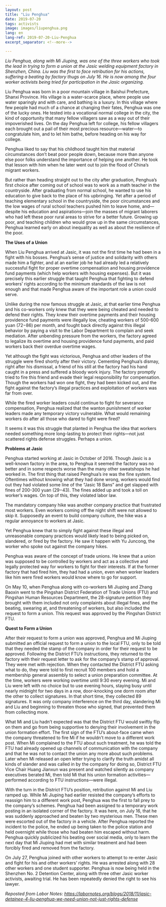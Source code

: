 ```yaml
---
layout: post
title: "Liu Penghua"
date: 2019-07-20
tags: activists
image: images/liupenghua.png
lang: en
lang-ref: 2019-07-20-Liu-Penghua
excerpt_separator: <!--more-->

---
```


<em>Liu Penghua, along with Mi Jiuping, was one of the three workers who took the lead in trying to form a union at the Jasic welding equipment factory in Shenzhen, China. Liu was the first to face retribution for his actions, suffering a beating by factory thugs on July 16. He is now among the four worker activists being tried for participation in the Jasic organizing.</em>

Liu Penghua was born in a poor mountain village in Baishui Prefecture, Shanxi Province. His village is a water-scarce place, where people use water sparingly and with care, and bathing is a luxury. In this village where few people had much of a chance at changing their fates, Penghua was one of the lucky ones. He tested into a vocational normal college in the city, the kind of opportunity that many fellow villagers saw as a way out of their impoverished lives. On the day Penghua left for college, his fellow villagers each brought out a pail of their most precious resource—water—to congratulate him, and to let him bathe, before heading on his way for college.

Penghua liked to say that his childhood taught him that material circumstances don’t beat poor people down, because more than anyone else poor folks understand the importance of helping one another. He took that lesson with him when he later went out to join the flood of China’s migrant workers.

But rather than heading straight out to the city after graduation, Penghua’s first choice after coming out of school was to work as a math teacher in the countryside. After graduating from normal school, he wanted to use his education to give back to the place of his upbringing. Yet after a period of teaching elementary school in the countryside, the poor circumstances and the low wages of rural school teachers pushed him to leave home, and—despite his education and aspirations—join the masses of migrant laborers who had left these poor rural areas to strive for a better future. Growing up poor, and teaching children who would grow up in the same circumstances, Penghua learned early on about inequality as well as about the resilience of the poor.


<strong>The Uses of a Union</strong>

When Liu Penghua arrived at Jasic, it was not the first time he had been in a fight with his bosses. Penghua’s sense of justice and solidarity with others made him a fighter, and at an earlier job he had already led a relatively successful fight for proper overtime compensation and housing providence fund payments (which help workers with housing expenses). But it was precisely this earlier struggle that taught Penghua that fighting to defend workers’ rights according to the minimum standards of the law is not enough and that made Penghua aware of the important role a union could serve.

Unlike during the now famous struggle at Jasic, at that earlier time Penghua and his co-workers only knew that they were being cheated and needed to defend their rights. They knew their overtime payments and their housing providence fund payments were illegally low, cheating workers of 500-600 yuan ($72-$86) per month, and fought back directly against this illegal behavior by paying a visit to the Labor Department to complain and seek mediation. After unbending pressure from the workers, the factory agreed to legalize its overtime and housing providence fund payments, and paid workers back their overdue overtime wages.

Yet although the fight was victorious, Penghua and other leaders of the struggle were fired shortly after their victory. Cementing Penghua’s dismay, right after his dismissal, a friend of his still at the factory had his hand caught in a press and suffered a bloody work injury. The factory promptly tried to fire this friend and evade their legal responsibility for compensation. Though the workers had won one fight, they had been kicked out, and the fight against the factory’s illegal practices and exploitation of workers was far from over.

While the fired worker leaders could continue to fight for severance compensation, Penghua realized that the wanton punishment of worker leaders made any temporary victory vulnerable. What would remaining workers do after all those who dared to fight were fired?

It seems it was this struggle that planted in Penghua the idea that workers needed something more long-lasting to protect their rights—not just scattered rights defense struggles. Perhaps a union.


<strong>Problems at Jasic</strong>

Penghua started working at Jasic in October of 2016. Though Jasic is a well-known factory in the area, to Penghua it seemed the factory was no better and in some respects worse than the many other sweatshops he had worked in. The first thing that raised Penghua’s ire was the fine system. Oftentimes without knowing what they had done wrong, workers would find out they had violated some line of the “Jasic 18 Bans” and get slapped with fines of 200-300 yuan ($29-$43). The fines added up and took a toll on worker’s wages. On top of this, they violated labor law.

The mandatory company hike was another company practice that frustrated most workers. Even workers coming off the night shift were not allowed to skip it. Supposedly an event to build company culture, the hike was a regular annoyance to workers at Jasic.

Yet Penghua knew that to simply fight against these illegal and unreasonable company practices would likely lead to being picked on, slandered, or fired by the factory. He saw it happen with Yu Juncong, the worker who spoke out against the company hikes.

Penghua was aware of the concept of trade unions. He knew that a union was supposed to be controlled by workers and act as a collective and legally protected way for workers to fight for their interests. If at the former factory that had fired him, they had had a union, even when worker leaders like him were fired workers would know where to go for support.

On May 10, when Penghua along with co-workers Mi Jiuping and Zhang Baoxin went to the Pingshan District Federation of Trade Unions (FTU) and Pingshan Human Resources Department, the 28-signature petition they brought with them included not only complaints about illegal fines, and the beating, swearing at, and threatening of workers, but also included the request to form a union. This request was approved by the Pingshan District FTU.


<strong>Quest to Form a Union</strong>

After their request to form a union was approved, Penghua and Mi Jiuping submitted an official request to form a union to the local FTU, only to be told that they needed the stamp of the company in order for their request to be approved. Following the District FTU’s instructions, they returned to the factory with their request letter to ask for the company’s stamp of approval. They were met with rejection. When they contacted the District FTU asking what to do, they were told to first recruit 100 members and hold a membership general assembly to select a union preparation committee. At the time, workers were working overtime until 9:30 every evening. Mi and Liu were left with no choice but to use evening hours, staying busy until nearly midnight for two days in a row, door-knocking one dorm room after the other to collect signatures. In that short time, they collected 89 signatures. It was only company interference on the third day, slandering Mi and Liu and beginning to threaten those who signed, that prevented them from collecting more.

What Mi and Liu hadn’t expected was that the District FTU would swiftly flip on them and go from being supportive to denying their involvement in the union formation effort. The first sign of the FTU’s about-face came when the company threatened to fire Mi if he wouldn’t move to a different work post. When Mi complained to the FTU about such treatment, he was told the FTU had already opened up channels of communication with the company and that he was not to contact the union any more about such problems. Later when Mi released an open letter trying to clarify the truth amidst all kinds of slander and was called in by the company for doing so, District FTU Vice Chair Huang Jianxun was present and watched silently as company executives berated Mi, then told Mi that his union formation activities—performed according to FTU instructions—were illegal.

With the turn in the District FTU’s position, retribution against Mi and Liu ramped up. While Mi Jiuping had earlier resisted the company’s efforts to reassign him to a different work post, Penghua was the first to fall prey to the company’s schemes. Penghua had been assigned to a temporary work posting in an isolated corner of the factory. It was here, on July 16, that he was suddenly approached and beaten by two mysterious men. These men were escorted out of the factory in a vehicle. After Penghua reported the incident to the police, he ended up being taken to the police station and held overnight while those who had beaten him escaped without harm. Penghua quickly publicized his beating over social media, only to learn the next day that Mi Jiuping had met with similar treatment and had been forcibly fired and removed from the factory.

On July 27, Penghua joined with other workers to attempt to re-enter Jasic and fight for his and other workers’ rights. He was arrested along with 28 other workers and one student supporter. Penghua is now being held in the Shenzhen No. 2 Detention Center, along with three other Jasic worker activists, awaiting trial. He has been repeatedly denied the right to see his lawyer.


<em>Reposted from Labor Notes: <https://labornotes.org/blogs/2018/11/jasic-detainee-4-liu-penghua-we-need-union-not-just-rights-defense></em>
